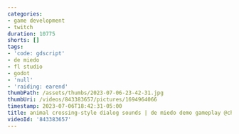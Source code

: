 ```yaml
---
categories:
- game development
- twitch
duration: 10775
shorts: []
tags:
- 'code: gdscript'
- de miedo
- fl studio
- godot
- 'null'
- 'raiding: earend'
thumbPath: /assets/thumbs/2023-07-06-23-42-31.jpg
thumbUri: /videos/843383657/pictures/1694964066
timestamp: 2023-07-06T18:42:31-05:00
title: animal crossing-style dialog sounds | de miedo demo gameplay @chotothebright
videoId: '843383657'
---
```

